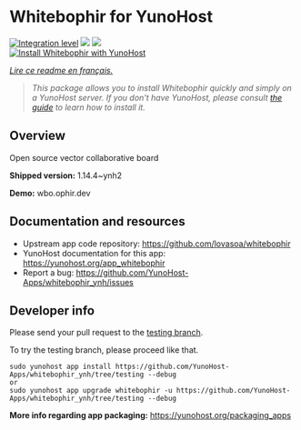 <!--
N.B.: This README was automatically generated by https://github.com/YunoHost/apps/tree/master/tools/README-generator
It shall NOT be edited by hand.
-->

# Whitebophir for YunoHost

[![Integration level](https://dash.yunohost.org/integration/whitebophir.svg)](https://dash.yunohost.org/appci/app/whitebophir) ![](https://ci-apps.yunohost.org/ci/badges/whitebophir.status.svg) ![](https://ci-apps.yunohost.org/ci/badges/whitebophir.maintain.svg)  
[![Install Whitebophir with YunoHost](https://install-app.yunohost.org/install-with-yunohost.svg)](https://install-app.yunohost.org/?app=whitebophir)

*[Lire ce readme en français.](./README_fr.md)*

> *This package allows you to install Whitebophir quickly and simply on a YunoHost server.
If you don't have YunoHost, please consult [the guide](https://yunohost.org/#/install) to learn how to install it.*

## Overview

Open source vector collaborative board

**Shipped version:** 1.14.4~ynh2

**Demo:** wbo.ophir.dev

## Documentation and resources

* Upstream app code repository: https://github.com/lovasoa/whitebophir
* YunoHost documentation for this app: https://yunohost.org/app_whitebophir
* Report a bug: https://github.com/YunoHost-Apps/whitebophir_ynh/issues

## Developer info

Please send your pull request to the [testing branch](https://github.com/YunoHost-Apps/whitebophir_ynh/tree/testing).

To try the testing branch, please proceed like that.
```
sudo yunohost app install https://github.com/YunoHost-Apps/whitebophir_ynh/tree/testing --debug
or
sudo yunohost app upgrade whitebophir -u https://github.com/YunoHost-Apps/whitebophir_ynh/tree/testing --debug
```

**More info regarding app packaging:** https://yunohost.org/packaging_apps